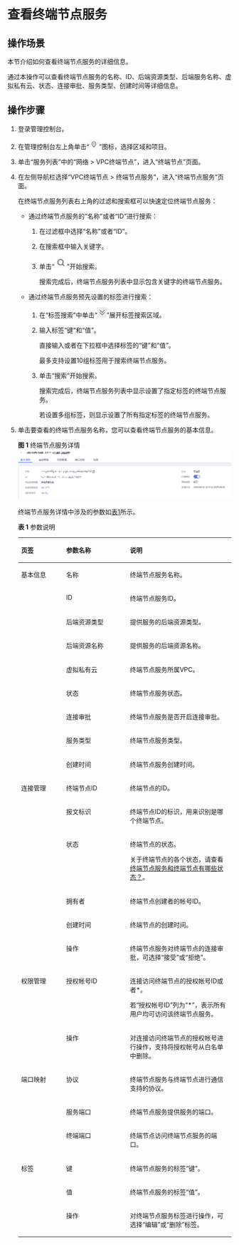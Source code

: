 # 查看终端节点服务<a name="vpcep_03_0102"></a>

## 操作场景<a name="section85216505244"></a>

本节介绍如何查看终端节点服务的详细信息。

通过本操作可以查看终端节点服务的名称、ID、后端资源类型、后端服务名称、虚拟私有云、状态、连接审批、服务类型、创建时间等详细信息。

## 操作步骤<a name="section15309424142016"></a>

1.  登录管理控制台。
2.  在管理控制台左上角单击“![](figures/icon-region.png)”图标，选择区域和项目。

1.  单击“服务列表”中的“网络 \> VPC终端节点”，进入“终端节点”页面。
2.  在左侧导航栏选择“VPC终端节点 \> 终端节点服务”，进入“终端节点服务”页面。

    在终端节点服务列表右上角的过滤和搜索框可以快速定位终端节点服务：

    -   通过终端节点服务的“名称”或者“ID”进行搜索：
        1.  在过滤框中选择“名称”或者“ID”。
        2.  在搜索框中输入关键字。
        3.  单击“![](figures/icon-search.png)”开始搜索。

            搜索完成后，终端节点服务列表中显示包含关键字的终端节点服务。

    -   通过终端节点服务预先设置的标签进行搜索：
        1.  在“标签搜索”中单击“![](figures/icon-tag-search.png)”展开标签搜索区域。
        2.  输入标签“键”和“值”。

            直接输入或者在下拉框中选择标签的“键”和“值”。

            最多支持设置10组标签用于搜索终端节点服务。

        3.  单击“搜索”开始搜索。

            搜索完成后，终端节点服务列表中显示设置了指定标签的终端节点服务。

            若设置多组标签，则显示设置了所有指定标签的终端节点服务。


3.  单击要查看的终端节点服务名称，您可以查看终端节点服务的基本信息。

    **图 1**  终端节点服务详情<a name="fig81291249174317"></a>  
    ![](figures/终端节点服务详情.png "终端节点服务详情")

    终端节点服务详情中涉及的参数如[表1](#table11373229195910)所示。

    **表 1**  参数说明

    <a name="table11373229195910"></a>
    <table><thead align="left"><tr id="row123731829185916"><th class="cellrowborder" valign="top" width="21.09%" id="mcps1.2.4.1.1"><p id="p884314912598"><a name="p884314912598"></a><a name="p884314912598"></a>页签</p>
    </th>
    <th class="cellrowborder" valign="top" width="29.849999999999998%" id="mcps1.2.4.1.2"><p id="p7373142911592"><a name="p7373142911592"></a><a name="p7373142911592"></a>参数名称</p>
    </th>
    <th class="cellrowborder" valign="top" width="49.059999999999995%" id="mcps1.2.4.1.3"><p id="p1037310293590"><a name="p1037310293590"></a><a name="p1037310293590"></a>说明</p>
    </th>
    </tr>
    </thead>
    <tbody><tr id="row6601518175912"><td class="cellrowborder" rowspan="9" valign="top" width="21.09%" headers="mcps1.2.4.1.1 "><p id="p1039151214278"><a name="p1039151214278"></a><a name="p1039151214278"></a>基本信息</p>
    </td>
    <td class="cellrowborder" valign="top" width="29.849999999999998%" headers="mcps1.2.4.1.2 "><p id="p136021118205912"><a name="p136021118205912"></a><a name="p136021118205912"></a>名称</p>
    </td>
    <td class="cellrowborder" valign="top" width="49.059999999999995%" headers="mcps1.2.4.1.3 "><p id="p66023186590"><a name="p66023186590"></a><a name="p66023186590"></a>终端节点服务名称。</p>
    </td>
    </tr>
    <tr id="row6602718105914"><td class="cellrowborder" valign="top" headers="mcps1.2.4.1.1 "><p id="p360218189596"><a name="p360218189596"></a><a name="p360218189596"></a>ID</p>
    </td>
    <td class="cellrowborder" valign="top" headers="mcps1.2.4.1.2 "><p id="p6602141819595"><a name="p6602141819595"></a><a name="p6602141819595"></a>终端节点服务ID。</p>
    </td>
    </tr>
    <tr id="row1660320181596"><td class="cellrowborder" valign="top" headers="mcps1.2.4.1.1 "><p id="p760319185599"><a name="p760319185599"></a><a name="p760319185599"></a>后端资源类型</p>
    </td>
    <td class="cellrowborder" valign="top" headers="mcps1.2.4.1.2 "><p id="p156038185594"><a name="p156038185594"></a><a name="p156038185594"></a>提供服务的后端资源类型。</p>
    </td>
    </tr>
    <tr id="row1260311185593"><td class="cellrowborder" valign="top" headers="mcps1.2.4.1.1 "><p id="p1160321818599"><a name="p1160321818599"></a><a name="p1160321818599"></a>后端资源名称</p>
    </td>
    <td class="cellrowborder" valign="top" headers="mcps1.2.4.1.2 "><p id="p6603118195917"><a name="p6603118195917"></a><a name="p6603118195917"></a>提供服务的后端资源名称。</p>
    </td>
    </tr>
    <tr id="row1603161817598"><td class="cellrowborder" valign="top" headers="mcps1.2.4.1.1 "><p id="p17603618185915"><a name="p17603618185915"></a><a name="p17603618185915"></a>虚拟私有云</p>
    </td>
    <td class="cellrowborder" valign="top" headers="mcps1.2.4.1.2 "><p id="p6603118115914"><a name="p6603118115914"></a><a name="p6603118115914"></a>终端节点服务所属VPC。</p>
    </td>
    </tr>
    <tr id="row9659329903"><td class="cellrowborder" valign="top" headers="mcps1.2.4.1.1 "><p id="p36595295020"><a name="p36595295020"></a><a name="p36595295020"></a>状态</p>
    </td>
    <td class="cellrowborder" valign="top" headers="mcps1.2.4.1.2 "><p id="p365918293014"><a name="p365918293014"></a><a name="p365918293014"></a>终端节点服务状态。</p>
    </td>
    </tr>
    <tr id="row1465962910011"><td class="cellrowborder" valign="top" headers="mcps1.2.4.1.1 "><p id="p1965912291309"><a name="p1965912291309"></a><a name="p1965912291309"></a>连接审批</p>
    </td>
    <td class="cellrowborder" valign="top" headers="mcps1.2.4.1.2 "><p id="p1165915291105"><a name="p1165915291105"></a><a name="p1165915291105"></a>终端节点服务是否开启连接审批。</p>
    </td>
    </tr>
    <tr id="row1865942911010"><td class="cellrowborder" valign="top" headers="mcps1.2.4.1.1 "><p id="p12793443359"><a name="p12793443359"></a><a name="p12793443359"></a>服务类型</p>
    </td>
    <td class="cellrowborder" valign="top" headers="mcps1.2.4.1.2 "><p id="p206596291010"><a name="p206596291010"></a><a name="p206596291010"></a>终端节点服务类型。</p>
    </td>
    </tr>
    <tr id="row1665992916016"><td class="cellrowborder" valign="top" headers="mcps1.2.4.1.1 "><p id="p577414111355"><a name="p577414111355"></a><a name="p577414111355"></a><span id="text198439209436"><a name="text198439209436"></a><a name="text198439209436"></a></span>创建时间</p>
    </td>
    <td class="cellrowborder" valign="top" headers="mcps1.2.4.1.2 "><p id="p186591299014"><a name="p186591299014"></a><a name="p186591299014"></a>终端节点服务创建时间。</p>
    </td>
    </tr>
    <tr id="row1373142925914"><td class="cellrowborder" rowspan="6" valign="top" width="21.09%" headers="mcps1.2.4.1.1 "><p id="p2843209125918"><a name="p2843209125918"></a><a name="p2843209125918"></a>连接管理</p>
    </td>
    <td class="cellrowborder" valign="top" width="29.849999999999998%" headers="mcps1.2.4.1.2 "><p id="p437313292597"><a name="p437313292597"></a><a name="p437313292597"></a>终端节点ID</p>
    </td>
    <td class="cellrowborder" valign="top" width="49.059999999999995%" headers="mcps1.2.4.1.3 "><p id="p1237342911592"><a name="p1237342911592"></a><a name="p1237342911592"></a>终端节点的ID。</p>
    </td>
    </tr>
    <tr id="row1931215511014"><td class="cellrowborder" valign="top" headers="mcps1.2.4.1.1 "><p id="p73131155602"><a name="p73131155602"></a><a name="p73131155602"></a>报文标识</p>
    </td>
    <td class="cellrowborder" valign="top" headers="mcps1.2.4.1.2 "><p id="p13313115516018"><a name="p13313115516018"></a><a name="p13313115516018"></a>终端节点ID的标识，用来识别是哪个终端节点。</p>
    </td>
    </tr>
    <tr id="row1788517341318"><td class="cellrowborder" valign="top" headers="mcps1.2.4.1.1 "><p id="p1084733910114"><a name="p1084733910114"></a><a name="p1084733910114"></a>状态</p>
    </td>
    <td class="cellrowborder" valign="top" headers="mcps1.2.4.1.2 "><p id="p1290225213217"><a name="p1290225213217"></a><a name="p1290225213217"></a>终端节点的状态。</p>
    <p id="p188861834919"><a name="p188861834919"></a><a name="p188861834919"></a>关于终端节点的各个状态，请查看<a href="https://support.huaweicloud.com/vpcep_faq/vpcep_04_0005.html" target="_blank" rel="noopener noreferrer">终端节点服务和终端节点有哪些状态？</a>。</p>
    </td>
    </tr>
    <tr id="row194731557216"><td class="cellrowborder" valign="top" headers="mcps1.2.4.1.1 "><p id="p1547314559217"><a name="p1547314559217"></a><a name="p1547314559217"></a>拥有者</p>
    </td>
    <td class="cellrowborder" valign="top" headers="mcps1.2.4.1.2 "><p id="p1747319557218"><a name="p1747319557218"></a><a name="p1747319557218"></a>终端节点创建者的<span id="text78731150131618"><a name="text78731150131618"></a><a name="text78731150131618"></a>帐号</span><span id="text664885281616"><a name="text664885281616"></a><a name="text664885281616"></a></span>ID。</p>
    </td>
    </tr>
    <tr id="row148914485317"><td class="cellrowborder" valign="top" headers="mcps1.2.4.1.1 "><p id="p8890481319"><a name="p8890481319"></a><a name="p8890481319"></a><span id="text18201618105018"><a name="text18201618105018"></a><a name="text18201618105018"></a></span>创建时间</p>
    </td>
    <td class="cellrowborder" valign="top" headers="mcps1.2.4.1.2 "><p id="p11902048934"><a name="p11902048934"></a><a name="p11902048934"></a>终端节点的创建时间。</p>
    </td>
    </tr>
    <tr id="row20920431747"><td class="cellrowborder" valign="top" headers="mcps1.2.4.1.1 "><p id="p109204312410"><a name="p109204312410"></a><a name="p109204312410"></a>操作</p>
    </td>
    <td class="cellrowborder" valign="top" headers="mcps1.2.4.1.2 "><p id="p69207319419"><a name="p69207319419"></a><a name="p69207319419"></a>终端节点服务对终端节点的连接审批，可选择“接受”或“拒绝”。</p>
    </td>
    </tr>
    <tr id="row491115378110"><td class="cellrowborder" rowspan="2" valign="top" width="21.09%" headers="mcps1.2.4.1.1 "><p id="p0325114917311"><a name="p0325114917311"></a><a name="p0325114917311"></a>权限管理</p>
    </td>
    <td class="cellrowborder" valign="top" width="29.849999999999998%" headers="mcps1.2.4.1.2 "><p id="p1499391341812"><a name="p1499391341812"></a><a name="p1499391341812"></a>授权<span id="text19874333111816"><a name="text19874333111816"></a><a name="text19874333111816"></a>帐号</span><span id="text17427143518181"><a name="text17427143518181"></a><a name="text17427143518181"></a></span>ID</p>
    </td>
    <td class="cellrowborder" valign="top" width="49.059999999999995%" headers="mcps1.2.4.1.3 "><p id="p6371115016133"><a name="p6371115016133"></a><a name="p6371115016133"></a>连接访问终端节点的授权<span id="text8878494199"><a name="text8878494199"></a><a name="text8878494199"></a>帐号</span><span id="text9351011181919"><a name="text9351011181919"></a><a name="text9351011181919"></a></span>ID或者*。</p>
    <p id="p391133715118"><a name="p391133715118"></a><a name="p391133715118"></a>若“授权<span id="text10661144161912"><a name="text10661144161912"></a><a name="text10661144161912"></a>帐号</span><span id="text15661114471915"><a name="text15661114471915"></a><a name="text15661114471915"></a></span>ID”列为“*”，表示所有用户均可访问该终端节点服务。</p>
    </td>
    </tr>
    <tr id="row163028403116"><td class="cellrowborder" valign="top" headers="mcps1.2.4.1.1 "><p id="p103025404114"><a name="p103025404114"></a><a name="p103025404114"></a>操作</p>
    </td>
    <td class="cellrowborder" valign="top" headers="mcps1.2.4.1.2 "><p id="p53021640214"><a name="p53021640214"></a><a name="p53021640214"></a>对连接访问终端节点的授权<span id="text192061059111919"><a name="text192061059111919"></a><a name="text192061059111919"></a>帐号</span><span id="text1620695915193"><a name="text1620695915193"></a><a name="text1620695915193"></a></span>进行操作，支持将授权<span id="text101721059207"><a name="text101721059207"></a><a name="text101721059207"></a>帐号</span><span id="text1317214519207"><a name="text1317214519207"></a><a name="text1317214519207"></a></span>从白名单中删除。</p>
    </td>
    </tr>
    <tr id="row109693491717"><td class="cellrowborder" rowspan="3" valign="top" width="21.09%" headers="mcps1.2.4.1.1 "><p id="p10982151318418"><a name="p10982151318418"></a><a name="p10982151318418"></a>端口映射</p>
    <p id="p55792025162714"><a name="p55792025162714"></a><a name="p55792025162714"></a></p>
    </td>
    <td class="cellrowborder" valign="top" width="29.849999999999998%" headers="mcps1.2.4.1.2 "><p id="p139699494119"><a name="p139699494119"></a><a name="p139699494119"></a>协议</p>
    </td>
    <td class="cellrowborder" valign="top" width="49.059999999999995%" headers="mcps1.2.4.1.3 "><p id="p79691149615"><a name="p79691149615"></a><a name="p79691149615"></a>终端节点服务与终端节点进行通信支持的协议。</p>
    </td>
    </tr>
    <tr id="row5121531413"><td class="cellrowborder" valign="top" headers="mcps1.2.4.1.1 "><p id="p153772013143615"><a name="p153772013143615"></a><a name="p153772013143615"></a>服务端口</p>
    </td>
    <td class="cellrowborder" valign="top" headers="mcps1.2.4.1.2 "><p id="p111310537120"><a name="p111310537120"></a><a name="p111310537120"></a>终端节点服务提供服务的端口。</p>
    </td>
    </tr>
    <tr id="row176299161224"><td class="cellrowborder" valign="top" headers="mcps1.2.4.1.1 "><p id="p16294169210"><a name="p16294169210"></a><a name="p16294169210"></a>终端端口</p>
    </td>
    <td class="cellrowborder" valign="top" headers="mcps1.2.4.1.2 "><p id="p6629161611211"><a name="p6629161611211"></a><a name="p6629161611211"></a>终端节点访问终端节点服务的端口。</p>
    </td>
    </tr>
    <tr id="row19273741417"><td class="cellrowborder" rowspan="3" valign="top" width="21.09%" headers="mcps1.2.4.1.1 "><p id="p8281976144"><a name="p8281976144"></a><a name="p8281976144"></a>标签</p>
    </td>
    <td class="cellrowborder" valign="top" width="29.849999999999998%" headers="mcps1.2.4.1.2 "><p id="p142807191418"><a name="p142807191418"></a><a name="p142807191418"></a>键</p>
    </td>
    <td class="cellrowborder" valign="top" width="49.059999999999995%" headers="mcps1.2.4.1.3 "><p id="p1963135561417"><a name="p1963135561417"></a><a name="p1963135561417"></a>终端节点服务的标签“键”。</p>
    </td>
    </tr>
    <tr id="row1283716140"><td class="cellrowborder" valign="top" headers="mcps1.2.4.1.1 "><p id="p1128775141"><a name="p1128775141"></a><a name="p1128775141"></a>值</p>
    </td>
    <td class="cellrowborder" valign="top" headers="mcps1.2.4.1.2 "><p id="p1763755161412"><a name="p1763755161412"></a><a name="p1763755161412"></a>终端节点服务的标签“值”。</p>
    </td>
    </tr>
    <tr id="row15298761416"><td class="cellrowborder" valign="top" headers="mcps1.2.4.1.1 "><p id="p112916718146"><a name="p112916718146"></a><a name="p112916718146"></a>操作</p>
    </td>
    <td class="cellrowborder" valign="top" headers="mcps1.2.4.1.2 "><p id="p76320551147"><a name="p76320551147"></a><a name="p76320551147"></a>对终端节点服务标签进行操作，可选择“编辑”或“删除”标签。</p>
    </td>
    </tr>
    </tbody>
    </table>


